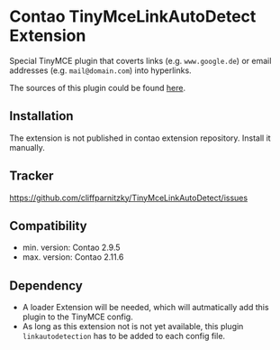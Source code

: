 Contao TinyMceLinkAutoDetect Extension
======================================

Special TinyMCE plugin that coverts links (e.g. `www.google.de`) or email addresses (e.g. `mail@domain.com`) into hyperlinks.

The sources of this plugin could be found [here](http://sourceforge.net/tracker/?func=detail&aid=2770218&group_id=103281&atid=738747).


Installation
------------

The extension is not published in contao extension repository.
Install it manually.


Tracker
-------

https://github.com/cliffparnitzky/TinyMceLinkAutoDetect/issues


Compatibility
-------------

- min. version: Contao 2.9.5
- max. version: Contao 2.11.6


Dependency
----------

- A loader Extension will be needed, which will autmatically add this plugin to the TinyMCE config.
- As long as this extension not is not yet available, this plugin `linkautodetection` has to be added to each config file.